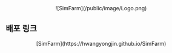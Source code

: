 <center>
![SimFarm](/public/image/Logo.png)
</center>

## 배포 링크

<center>
[SimFarm](https://hwangyongjin.github.io/SimFarm)
</center>
